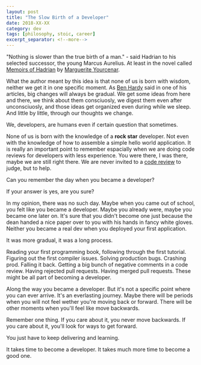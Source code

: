 ```yaml
---
layout: post
title: "The Slow Birth of a Developer"
date: 2018-XX-XX
category: dev
tags: [philosophy, stoic, career]
excerpt_separator: <!--more-->
---
```

"Nothing is slower than the true birth of a man." - said Hadrian to his selected successor, the young Marcus Aurelius. At least in the novel called [Memoirs of Hadrian](https://amzn.to/2W1Fgua) by [Marguerite Yourcenar](https://en.wikipedia.org/wiki/Marguerite_Yourcenar).
<!--more-->

What the author meant by this idea is that none of us is born with wisdom, neither we get it in one specific moment. As [Ben Hardy](https://medium.com/@benjaminhardy) said in one of his articles, big changes will always be gradual. We get some ideas from here and there, we think about them consciuosly, we digest them even after unconsciuosly, and those ideas get organized even during while we sleep. And little by little, through our thoughts we change.

We, developers, are humans even if certain question that sometimes.

None of us is born with the knowledge of a __rock star__ developer. Not even with the knowledge of how to assemble a simple hello world application. It is really an important point to remember espacially when we are doing code reviews for developers with less experience. You were there, I was there, maybe we are still right there. We are never invited to a [code review](https://dev.to/sandordargo/sane-office-environment-with-code-review-guidelines-3k0h) to judge, but to help.

Can you remember the day when you became a developer?

If your answer is yes, are you sure?

In my opinion, there was no such day. Maybe when you came out of school, you felt like you became a developer. Maybe you already were, maybe you became one later on. It's sure that you didn't become one just because the dean handed a nice paper over to you with his hands in fancy white gloves. Neither you became a real dev when you deployed your first application.

It was more gradual, it was a long process.

Reading your first programming book, following through the first tutorial. Figuring out the first compiler issues. Solving production bugs. Crashing prod. Falling it back. Getting a big bunch of negative comments in a code review. Having rejected pull requests. Having merged pull requests. These might be all part of becoming a developer.

Along the way you became a developer. But it's not a specific point where you can ever arrive. It's an everlasting journey. Maybe there will be periods when you will not feel wether you're moving back or forward. There will be other moments when you'll feel like move backwards. 

Remember one thing. If you care about it, you never move backwards. If you care about it, you'll look for ways to get forward.

You just have to keep delivering and learning.

It takes time to become a developer. It takes much more time to become a good one.